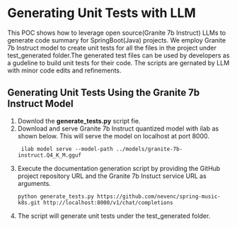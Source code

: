 # Generating Unit Tests with LLM

This POC shows how to leverage open source(Granite 7b Instruct) LLMs to generate code summary for SpringBoot(Java) projects. We employ Granite 7b Instruct model to create unit tests for all the files in the project under test_generated folder.The generated test files can be used by developers as a gudeline to build unit tests for their code. The scripts are gernated by LLM with minor code edits and refinements.

   
## Generating Unit Tests Using the Granite 7b Instruct Model

1. Downlod the **generate_tests.py** script fie.
2. Download and serve Granite 7b Instruct quantized model with ilab as shown below. This will serve the model on localhost at port 8000. 
     ```
      ilab model serve --model-path ../models/granite-7b-instruct.Q4_K_M.gguf
     ```
3. Execute the documentation generation script by providing the GitHub project repository URL and the Granite 7b Instuct service URL as arguments.
     ```
     python generate_tests.py https://github.com/nevenc/spring-music-k8s.git http://localhost:8000/v1/chat/completions
     ```
4. The script will generate unit tests under the test_generated folder.

